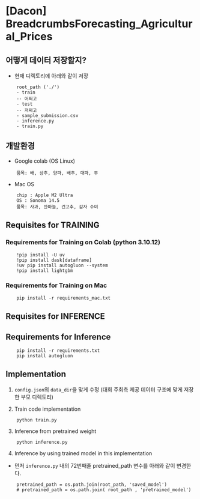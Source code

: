 # [Dacon] BreadcrumbsForecasting_Agricultural_Prices

## 어떻게 데이터 저장할지?
- 현재 디렉토리에 아래와 같이 저장
```
    root_path ('./')
    - train
    -- 어쩌고
    - test
    -- 저쩌고
    - sample_submission.csv
    - inference.py
    - train.py

```
## 개발환경
- Google colab (OS Linux)
```
    품목: 배, 상추, 양파, 배추, 대파, 무
```
- Mac OS
```
    chip : Apple M2 Ultra
    OS : Sonoma 14.5
    품목: 사과, 깐마늘, 건고추, 감자 수미
```

## Requisites for TRAINING
### Requirements for Training on Colab (python 3.10.12)
```
    !pip install -U uv
    !pip install dask[dataframe]
    !uv pip install autogluon --system
    !pip install lightgbm
```
### Requirements for Training on Mac
```
    pip install -r requirements_mac.txt
```

## Requisites for INFERENCE
## Requirements for Inference
```
    pip install -r requirements.txt
    pip install autogluon
```

## Implementation

1. `config.json`의 `data_dir`을 맞게 수정 (대회 주최측 제공 데이터 구조에 맞게 저장한 부모 디렉토리)

2. Train code implementation
```
    python train.py
```

3. Inference from pretrained weight
```
    python inference.py
```

4. Inference by using trained model in this implementation
- 먼저 `inference.py` 내의 72번째줄 pretrained_path 변수를 아래와 같이 변경한다.
```
    pretrained_path = os.path.join(root_path, 'saved_model')
    # pretrained_path = os.path.join( root_path , 'pretrained_model')
```